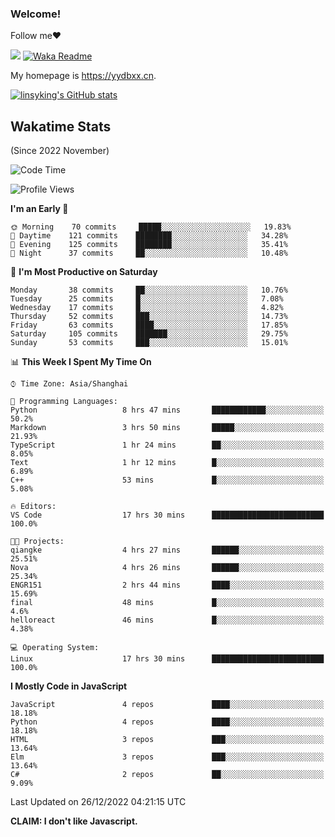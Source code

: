 ### Welcome!

Follow me:heart:

![](https://visitor-badge.glitch.me/badge?page_id=linsyking.linsyking)
[![Waka Readme](https://github.com/linsyking/linsyking/actions/workflows/waka-readme.yml/badge.svg)](https://github.com/linsyking/linsyking/actions/workflows/waka-readme.yml)

My homepage is <https://yydbxx.cn>.

[![linsyking's GitHub stats](https://github-readme-stats.vercel.app/api?username=linsyking&show_icons=true&theme=onedark)](https://github.com/anuraghazra/github-readme-stats)

## Wakatime Stats

(Since 2022 November)

<!--START_SECTION:waka-->
![Code Time](http://img.shields.io/badge/Code%20Time-49%20hrs%2032%20mins-blue)

![Profile Views](http://img.shields.io/badge/Profile%20Views-13-blue)

**I'm an Early 🐤** 

```text
🌞 Morning    70 commits     █████░░░░░░░░░░░░░░░░░░░░   19.83% 
🌆 Daytime    121 commits    ████████░░░░░░░░░░░░░░░░░   34.28% 
🌃 Evening    125 commits    ████████░░░░░░░░░░░░░░░░░   35.41% 
🌙 Night      37 commits     ██░░░░░░░░░░░░░░░░░░░░░░░   10.48%

```
📅 **I'm Most Productive on Saturday** 

```text
Monday       38 commits     ██░░░░░░░░░░░░░░░░░░░░░░░   10.76% 
Tuesday      25 commits     █░░░░░░░░░░░░░░░░░░░░░░░░   7.08% 
Wednesday    17 commits     █░░░░░░░░░░░░░░░░░░░░░░░░   4.82% 
Thursday     52 commits     ███░░░░░░░░░░░░░░░░░░░░░░   14.73% 
Friday       63 commits     ████░░░░░░░░░░░░░░░░░░░░░   17.85% 
Saturday     105 commits    ███████░░░░░░░░░░░░░░░░░░   29.75% 
Sunday       53 commits     ███░░░░░░░░░░░░░░░░░░░░░░   15.01%

```


📊 **This Week I Spent My Time On** 

```text
⌚︎ Time Zone: Asia/Shanghai

💬 Programming Languages: 
Python                   8 hrs 47 mins       ████████████░░░░░░░░░░░░░   50.2% 
Markdown                 3 hrs 50 mins       █████░░░░░░░░░░░░░░░░░░░░   21.93% 
TypeScript               1 hr 24 mins        ██░░░░░░░░░░░░░░░░░░░░░░░   8.05% 
Text                     1 hr 12 mins        █░░░░░░░░░░░░░░░░░░░░░░░░   6.89% 
C++                      53 mins             █░░░░░░░░░░░░░░░░░░░░░░░░   5.08%

🔥 Editors: 
VS Code                  17 hrs 30 mins      █████████████████████████   100.0%

🐱‍💻 Projects: 
qiangke                  4 hrs 27 mins       ██████░░░░░░░░░░░░░░░░░░░   25.51% 
Nova                     4 hrs 26 mins       ██████░░░░░░░░░░░░░░░░░░░   25.34% 
ENGR151                  2 hrs 44 mins       ████░░░░░░░░░░░░░░░░░░░░░   15.69% 
final                    48 mins             █░░░░░░░░░░░░░░░░░░░░░░░░   4.6% 
helloreact               46 mins             █░░░░░░░░░░░░░░░░░░░░░░░░   4.38%

💻 Operating System: 
Linux                    17 hrs 30 mins      █████████████████████████   100.0%

```

**I Mostly Code in JavaScript** 

```text
JavaScript               4 repos             ████░░░░░░░░░░░░░░░░░░░░░   18.18% 
Python                   4 repos             ████░░░░░░░░░░░░░░░░░░░░░   18.18% 
HTML                     3 repos             ███░░░░░░░░░░░░░░░░░░░░░░   13.64% 
Elm                      3 repos             ███░░░░░░░░░░░░░░░░░░░░░░   13.64% 
C#                       2 repos             ██░░░░░░░░░░░░░░░░░░░░░░░   9.09%

```



 Last Updated on 26/12/2022 04:21:15 UTC
<!--END_SECTION:waka-->

**CLAIM: I don't like Javascript.**
